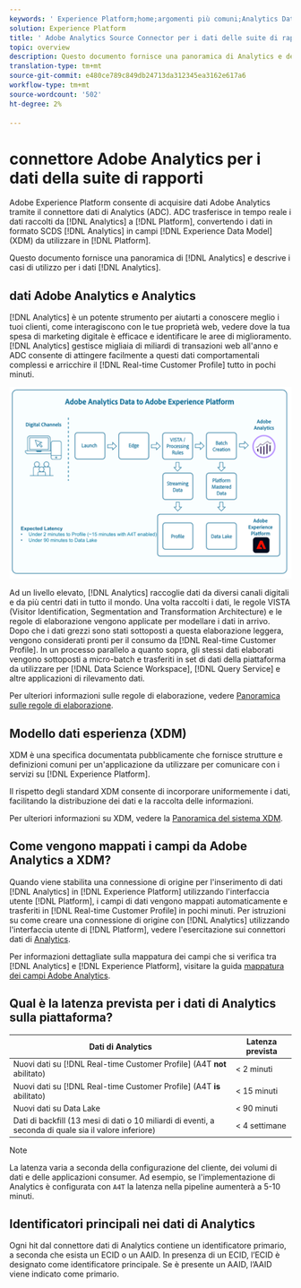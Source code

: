 ```yaml
---
keywords: ' Experience Platform;home;argomenti più comuni;Analytics Data Connector;analytics;Analytics'
solution: Experience Platform
title: ' Adobe Analytics Source Connector per i dati delle suite di rapporti'
topic: overview
description: Questo documento fornisce una panoramica di Analytics e descrive i casi di utilizzo per i dati di Analytics.
translation-type: tm+mt
source-git-commit: e480ce789c849db24713da312345ea3162e617a6
workflow-type: tm+mt
source-wordcount: '502'
ht-degree: 2%

---
```



#  connettore Adobe Analytics per i dati della suite di rapporti

Adobe Experience Platform consente di acquisire  dati Adobe Analytics tramite il connettore dati di Analytics (ADC). ADC trasferisce in tempo reale i dati raccolti da [!DNL Analytics] a [!DNL Platform], convertendo i dati in formato SCDS [!DNL Analytics] in campi [!DNL Experience Data Model] (XDM) da utilizzare in [!DNL Platform].

Questo documento fornisce una panoramica di [!DNL Analytics] e descrive i casi di utilizzo per i dati [!DNL Analytics].

##  dati Adobe Analytics e Analytics

[!DNL Analytics] è un potente strumento per aiutarti a conoscere meglio i tuoi clienti, come interagiscono con le tue proprietà web, vedere dove la tua spesa di marketing digitale è efficace e identificare le aree di miglioramento. [!DNL Analytics] gestisce migliaia di miliardi di transazioni web all&#39;anno e ADC consente di attingere facilmente a questi dati comportamentali complessi e arricchire il  [!DNL Real-time Customer Profile] tutto in pochi minuti.

![](./images/analytics-data-experience-platform.png)

Ad un livello elevato, [!DNL Analytics] raccoglie dati da diversi canali digitali e da più centri dati in tutto il mondo. Una volta raccolti i dati, le regole VISTA (Visitor Identification, Segmentation and Transformation Architecture) e le regole di elaborazione vengono applicate per modellare i dati in arrivo. Dopo che i dati grezzi sono stati sottoposti a questa elaborazione leggera, vengono considerati pronti per il consumo da [!DNL Real-time Customer Profile]. In un processo parallelo a quanto sopra, gli stessi dati elaborati vengono sottoposti a micro-batch e trasferiti in set di dati della piattaforma da utilizzare per [!DNL Data Science Workspace], [!DNL Query Service] e altre applicazioni di rilevamento dati.

Per ulteriori informazioni sulle regole di elaborazione, vedere [Panoramica sulle regole di elaborazione](https://docs.adobe.com/content/help/it-IT/analytics/admin/admin-tools/processing-rules/processing-rules.html).

## Modello dati esperienza (XDM)

XDM è una specifica documentata pubblicamente che fornisce strutture e definizioni comuni per un&#39;applicazione da utilizzare per comunicare con i servizi su [!DNL Experience Platform].

Il rispetto degli standard XDM consente di incorporare uniformemente i dati, facilitando la distribuzione dei dati e la raccolta delle informazioni.

Per ulteriori informazioni su XDM, vedere la [Panoramica del sistema XDM](../../../xdm/home.md).

## Come vengono mappati i campi da  Adobe Analytics a XDM?

Quando viene stabilita una connessione di origine per l&#39;inserimento di dati [!DNL Analytics] in [!DNL Experience Platform] utilizzando l&#39;interfaccia utente [!DNL Platform], i campi di dati vengono mappati automaticamente e trasferiti in [!DNL Real-time Customer Profile] in pochi minuti. Per istruzioni su come creare una connessione di origine con [!DNL Analytics] utilizzando l&#39;interfaccia utente di [!DNL Platform], vedere l&#39;esercitazione sui connettori dati di [Analytics](../../tutorials/ui/create/adobe-applications/analytics.md).

Per informazioni dettagliate sulla mappatura dei campi che si verifica tra [!DNL Analytics] e [!DNL Experience Platform], visitare la guida [ mappatura dei campi Adobe Analytics](./mapping/analytics.md).

## Qual è la latenza prevista per i dati di Analytics sulla piattaforma?

| Dati di Analytics | Latenza prevista |
| -------------- | ---------------- |
| Nuovi dati su [!DNL Real-time Customer Profile] (A4T **not** abilitato) | &lt; 2 minuti |
| Nuovi dati su [!DNL Real-time Customer Profile] (A4T **is** abilitato) | &lt; 15 minuti |
| Nuovi dati su Data Lake | &lt; 90 minuti |
| Dati di backfill (13 mesi di dati o 10 miliardi di eventi, a seconda di quale sia il valore inferiore) | &lt; 4 settimane |

>[!NOTE]
>
>La latenza varia a seconda della configurazione del cliente, dei volumi di dati e delle applicazioni consumer. Ad esempio, se l&#39;implementazione di Analytics è configurata con `A4T` la latenza nella pipeline aumenterà a 5-10 minuti.

## Identificatori principali nei dati di Analytics

Ogni hit dal connettore dati di Analytics contiene un identificatore primario, a seconda che esista un ECID o un AAID. In presenza di un ECID, l’ECID è designato come identificatore principale. Se è presente un AAID, l’AAID viene indicato come primario.